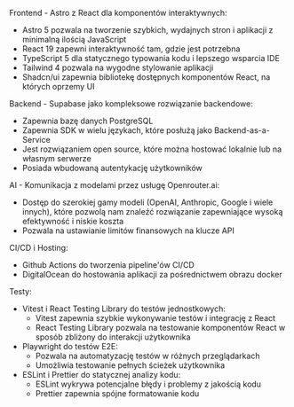 Frontend - Astro z React dla komponentów interaktywnych:

- Astro 5 pozwala na tworzenie szybkich, wydajnych stron i aplikacji z minimalną ilością JavaScript
- React 19 zapewni interaktywność tam, gdzie jest potrzebna
- TypeScript 5 dla statycznego typowania kodu i lepszego wsparcia IDE
- Tailwind 4 pozwala na wygodne stylowanie aplikacji
- Shadcn/ui zapewnia bibliotekę dostępnych komponentów React, na których oprzemy UI

Backend - Supabase jako kompleksowe rozwiązanie backendowe:

- Zapewnia bazę danych PostgreSQL
- Zapewnia SDK w wielu językach, które posłużą jako Backend-as-a-Service
- Jest rozwiązaniem open source, które można hostować lokalnie lub na własnym serwerze
- Posiada wbudowaną autentykację użytkowników

AI - Komunikacja z modelami przez usługę Openrouter.ai:

- Dostęp do szerokiej gamy modeli (OpenAI, Anthropic, Google i wiele innych), które pozwolą nam znaleźć rozwiązanie zapewniające wysoką efektywność i niskie koszta
- Pozwala na ustawianie limitów finansowych na klucze API

CI/CD i Hosting:

- Github Actions do tworzenia pipeline'ów CI/CD
- DigitalOcean do hostowania aplikacji za pośrednictwem obrazu docker

Testy:

- Vitest i React Testing Library do testów jednostkowych:
  - Vitest zapewnia szybkie wykonywanie testów i integrację z React
  - React Testing Library pozwala na testowanie komponentów React w sposób zbliżony do interakcji użytkownika
- Playwright do testów E2E:
  - Pozwala na automatyzację testów w różnych przeglądarkach
  - Umożliwia testowanie pełnych ścieżek użytkownika
- ESLint i Prettier do statycznej analizy kodu:
  - ESLint wykrywa potencjalne błędy i problemy z jakością kodu
  - Prettier zapewnia spójne formatowanie kodu
